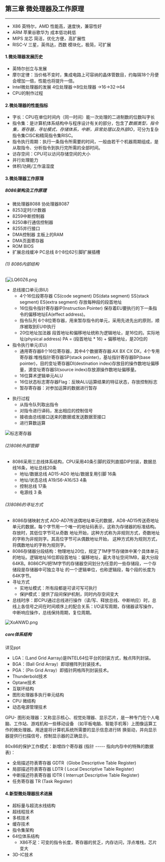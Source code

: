 ## 第三章 微处理器及工作原理
---

- X86 英特尔，AMD 性能高，速度快，兼容性好
- ARM 苹果谷歌华为 成本低功耗低
- MIPS 龙芯 简洁，优化方便，高扩展性
- RISC-V 三星，英伟达，西数 模块化，极简，可扩展

####  1.微处理器发展历史
*  英特尔创立与发展
* 摩尔定律：当价格不变时，集成电路上可容纳的晶体管数目，约每隔18个月便会增加一倍，性能也将提升一倍。
* Intel微处理器的发展 4位处理器->8位处理器 ->16->32->64
* CPU的制作过程

#### 2.微处理器的性能指标
* 字长：CPU在单位时间内（同一时间）能一次处理的二进制数的位数叫字长
* 指令集：是计算机体系结构中与程序设计有关的部分，包含了*数据类型，指令集，寄存器，寻址模式，存储体系，中断，异常处理以及外部IO*，可分为复杂指令集CISC和精简指令集RISC。
* 指令执行周期：执行一条指令所需要的时间，一般由若干个机器周期组成，是从取指令、分析指令到执行完所需的全部时间。
* 访存空间：CPU可以访问存储空间的大小
* 并行处理能力
* 体积/功耗/工作温湿度

#### 3.微处理器工作原理
##### 8086架构及工作原理
- 微处理器8088  协处理器8087
- 8253定时/计数器
- 8259中断控制器
- 8250串行通信控制器
- 8255并行接口
- DMA控制器  主板上的RAM
- DMA页面寄存器
- ROM BIOS 
- 扩展总线缓冲 PC总线 8个8位62引脚扩展插槽

###### (1) 8086内部结构
[![LQ60Z6.png](https://s1.ax1x.com/2022/04/14/LQ60Z6.png)

* 总线接口单元(BIU)
	* 4个16位段寄存器 CS(code segment) DS(data segment) SS(stack segment) ES(extra segment) 存放每种段的段首地址
	* 16位指令指针寄存器IP(Instruction Pointer) 保存着EU要执行的下一条指令的偏移地址EA(effect address)。
	* 指令队列 6个8位寄存器，用来暂存指令的单元，采用先进先出的原则，顺序被取到EU中执行
	* 20位地址加法器 段首地址和偏移地址统称为逻辑地址，是16位的。实际地址(physical address) PA = (段首地址 * 16) + 偏移地址，是20位的
* 指令执行单元(EU)
	* 通用寄存器8个16位寄存器，其中4个数据寄存器:AX BX CX DX，4个专用寄存器:堆栈指针寄存器SP(stack pointer)，基址指针寄存器BP(base pointer)，目的变址寄存器DI(destination index)存放目的操作数地址偏移量，源变址寄存器SI(source index)存放源操作数地址偏移量。
	* 16位算术逻辑单元ALU
	* 16位状态标志寄存器Flag：反映ALU运算结果的特征状态，存放控制标志
	* 暂存寄存器：对参加运算的数据进行暂存
- 执行过程
	- 从指令队列取出指令
	- 对指令进行译码，发出相应的控制信号
	- 接收由总线接口送来的数据或发送数据至接口
	- 进行算数运算

![标志寄存器](https://s1.ax1x.com/2022/06/15/XIzzwD.png)

###### (2)8086外部管脚
* 8086采用三总线体系结构，CPU采用40条引脚的双列直插DIP封装，数据总线16条，地址总线20条
	* 地址/数据总线 AD15-AD0 地址/数据复用引脚 16条
	* 地址/状态总线 A19/S6-A16/S3 4条
	* 控制总线 17条
	* 电源线 3 条

###### (3)8086的寻址方式
* 8086存储映射方式 AD0-AD7传送偶地址单元的数据，AD8-AD15传送奇地址单元的数据，每个字节用一个唯一的地址码表示，这称为存储器的标准结构。存放时，其低位字节可从奇数 地址开始，这种方式称为非规则方式，奇数地址的字称为非规则字。其高位字节可从偶数地址开始， 这种方式称为规则方式，将偶数地址的字称为规则字。
* 8086存储器分段结构：物理地址20位，规定了1M字节存储体中某个具体单元的地址。逻辑地址16位即段首地址：偏移地址，最大寻址空间1MB，最大分段64KB。8086CPU把1M字节的存储器空间划分为任意的一些存储段，一个存储段是存储器中可独立寻址 的一个逻辑单位，也称逻辑段，每个段的长度为64K字节。
* 寻址方式
	* 实地址模式：所有段都是可读可写可执行
	* 保护模式：提供了段间保护机制，同时内存空间变大
* 总线时序：即CPU通过总线进行操作（读/写、释放总线、中断响应）时，总线上各信号之间在时间顺序上的配合关系：I/O读写周期，存储器读写操作，中断响应操作，总线保持周期，复位周期。

![XoANWD.png](https://s1.ax1x.com/2022/06/15/XoANWD.png)

##### core体系结构 
详见ppt
- LGA：(Land Grid Aarray)是INTEL64位平台的封装方式，触点阵列封装。
- BGA：(Ball Grid Array）即球栅阵列封装技术。
- PGA：(Pin Grid Array）即插针网格阵列封装技术。
- Thunderbold技术
- Optane技术
- 互联环结构
- 图形处理器多执行单元结构
- CPU 微结构
- 动态电源管理技术

GPU- 图形处理器：又称显示核心、视觉处理器、显示芯片，是一种专门在个人电脑、工作站、游戏机和一些移动设备 （如平板电脑、智能手机等）上图像运算工作的微处理器。用途是将计算机系统所需要的显示信息进行转 换驱动，并向显示器提供行扫描信号，控制显示器的正确显示。

80x86的保护工作模式：新增四个寄存器 (指针 ----- 指向内存中的特殊的数据表)：
- 全局描述符表寄存器 GDTR（Globe Descriptive Table Register) 
- 局部描述符表寄存器 LDTR ( Local Descriptive Table Register) 
- 中断描述符表寄存器 IDTR ( Interrupt Descriptive Table Register) 
-  任务寄存器 TR (Task Register)


#### 4.新型微处理器技术进展
* 超标量与超流水线结构
* 超线程技术
* 多核技术
* 缓存技术
* 指令集架构
* 64位体系结构
	* X86不足：可变的指令长度，寄存器的贫乏，内存访问，浮点堆栈，芯片变大
* 3D-IC技术